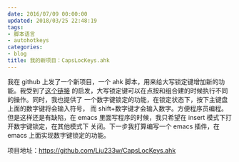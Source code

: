 ```yaml
---
date: 2016/07/09 00:00:00
updated: 2018/03/25 22:48:19
tags:
- 脚本语言
- autohotkeys
categories:
- blog
title: 我的新项目：CapsLocKeys.ahk
---
```


我在 github 上发了一个新项目，一个 ahk 脚本，用来给大写锁定键增加新的功能。我受到了[这个链接](https://emacs-china.org/t/capslock/593/6?u=liu233w) 的启发，大写锁定键可以在点按和组合建的时候执行不同的操作。同时，我也提供了 一个数字键锁定的功能，在锁定状态下，按下主键盘上面的数字键将会输入符号， 而 shift+数字键才会输入数字。方便程序员编程。但是这样还是有缺陷，在 emacs 里面写程序的时候，我只希望在 insert 模式下打开数字键锁定，在其他模式下 关闭。下一步我打算编写一个 emacs 插件，在 emacs 上面实现数字键锁定的功能。

项目地址：<https://github.com/Liu233w/CapsLocKeys.ahk>
